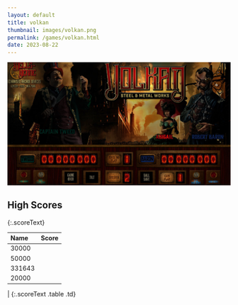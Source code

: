 ```yaml
---
layout: default
title: volkan
thumbnail: images/volkan.png
permalink: /games/volkan.html
date: 2023-08-22
---
```


<img src="../images/volkan.png" class="gameThumbnail img-fluid mx-auto align-middle"></a>
## High Scores 
{:.scoreText}

| Name | Score | 
| :---- | ----: | 
| 30000 | 
| 50000 | 
| 331643 | 
| 20000 | 
| 
{:.scoreText .table .td}